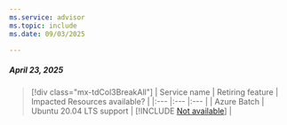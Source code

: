 ```yaml
---
ms.service: advisor
ms.topic: include
ms.date: 09/03/2025

---
```


##### April 23, 2025

> [!div class="mx-tdCol3BreakAll"]
> | Service name | Retiring feature | Impacted Resources available? |
> |:--- |:--- |:--- |
> | Azure Batch | Ubuntu 20.04 LTS support | [!INCLUDE [Not available](../../includes/inline-reusable-text/not-available-option.md)] |
